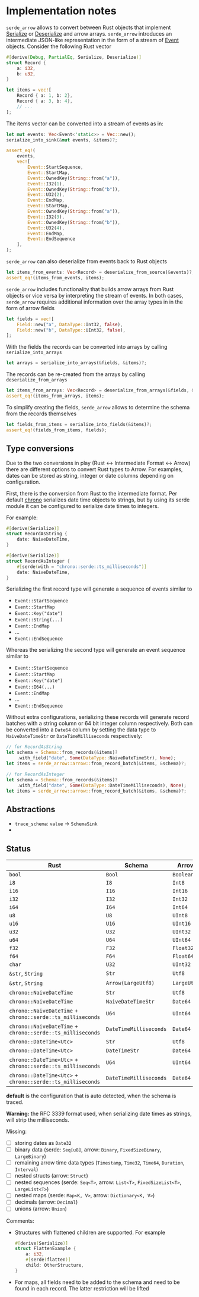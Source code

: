 # Implementation notes

`serde_arrow` allows to convert between Rust objects that implement
[Serialize][serde::Serialize] or [Deserialize][serde::Deserialize] and arrow
arrays. `serde_arrow` introduces an intermediate JSON-like representation in the
form of a stream of [Event][crate::base::Event] objects. Consider the following
Rust vector

```rust
#[derive(Debug, PartialEq, Serialize, Deserialize)]
struct Record {
    a: i32,
    b: u32,
}

let items = vec![
    Record { a: 1, b: 2},
    Record { a: 3, b: 4},
    // ...
];
```

The items vector can be converted into a stream of events as in:

```rust
let mut events: Vec<Event<'static>> = Vec::new();
serialize_into_sink(&mut events, &items)?;

assert_eq!(
    events,
    vec![
        Event::StartSequence,
        Event::StartMap,
        Event::OwnedKey(String::from("a")),
        Event::I32(1),
        Event::OwnedKey(String::from("b")),
        Event::U32(2),
        Event::EndMap,
        Event::StartMap,
        Event::OwnedKey(String::from("a")),
        Event::I32(3),
        Event::OwnedKey(String::from("b")),
        Event::U32(4),
        Event::EndMap,
        Event::EndSequence
    ],
);
```

`serde_arrow` can also deserialize from events back to Rust objects

```rust
let items_from_events: Vec<Record> = deserialize_from_source(&events)?;
assert_eq!(items_from_events, items);
```

`serde_arrow` includes functionality that builds arrow arrays from Rust objects
or vice versa by interpreting the stream of events. In both cases, `serde_arrow`
requires additional information over the array types in in the form of arrow
fields

```rust
let fields = vec![
    Field::new("a", DataType::Int32, false),
    Field::new("b", DataType::UInt32, false),
];
```

With the fields the records can be converted into arrays by calling
`serialize_into_arrays`

```rust
let arrays = serialize_into_arrays(&fields, &items)?;
```

The records can be re-created from the arrays by calling
`deserialize_from_arrays`

```rust
let items_from_arrays: Vec<Record> = deserialize_from_arrays(&fields, &arrays)?;
assert_eq!(items_from_arrays, items);
```

To simplify creating the fields, `serde_arrow` allows to determine the schema
from the records themselves

```rust
let fields_from_items = serialize_into_fields(&items)?;
assert_eq!(fields_from_items, fields);
```

## Type conversions

Due to the two conversions in play (Rust <-> Intermediate Format <-> Arrow)
there are different options to convert Rust types to Arrow. For examples, dates
can be stored as string, integer or date columns depending on configuration.

First, there is the conversion from Rust to the intermediate format. Per default
[chrono](https://docs.rs/chrono/latest/chrono/) serializes date time objects to
strings, but by using its serde module it can be configured to serialize date
times to integers.

For example:

```rust
#[derive(Serialize)]
struct RecordAsString {
    date: NaiveDateTime,
}

#[derive(Serialize)]
struct RecordAsInteger {
    #[serde(with = "chrono::serde::ts_milliseconds")]
    date: NaiveDateTime,
}
```

Serializing the first record type will generate a sequence of events similar to

- `Event::StartSequence`
- `Event::StartMap`
- `Event::Key("date")`
- `Event::String(...)`
- `Event::EndMap`
- ...
- `Event::EndSequence`

Whereas the serializing the second type will generate an event sequence similar to

- `Event::StartSequence`
- `Event::StartMap`
- `Event::Key("date")`
- `Event::I64(...)`
- `Event::EndMap`
- ...
- `Event::EndSequence`

Without extra configurations, serializing these records will generate record
batches with a string column or 64 bit integer column respectively. Both can be
converted into a `Date64` column by setting the data type to `NaiveDateTimeStr`
or `DateTimeMilliseconds` respectively:

```rust
// for RecordAsString
let schema = Schema::from_records(&items)?
    .with_field("date", Some(DataType::NaiveDateTimeStr), None);
let items = serde_arrow::arrow::from_record_batch(&items, &schema)?;

// for RecordAsInteger
let schema = Schema::from_records(&items)?
    .with_field("date", Some(DataType::DateTimeMilliseconds), None);
let items = serde_arrow::arrow::from_record_batch(&items, &schema)?;
```

## Abstractions

- `trace_schema`: `value` -> `SchemaSink`
-

## Status

| Rust             | Schema    | Arrow      | Comment |
|------------------|-----------|------------|---------|
| `bool`           | `Bool`    | `Boolean`  | |
| `i8`             | `I8`      | `Int8`     | |
| `i16`            | `I16`     | `Int16`    | |
| `i32`            | `I32`     | `Int32`    | |
| `i64`            | `I64`     | `Int64`    | |
| `u8`             | `U8`      | `UInt8`    | |
| `u16`            | `U16`     | `UInt16`   | |
| `u32`            | `U32`     | `UInt32`   | |
| `u64`            | `U64`     | `UInt64`   | |
| `f32`            | `F32`     | `Float32`  | |
| `f64`            | `F64`     | `Float64`  | |
| `char`           | `U32`     | `UInt32`   | |
| `&str`, `String` | `Str`     | `Utf8`     | **default** |
| `&str`, `String` | `Arrow(LargeUtf8)` | `LargeUtf8` | |
| `chrono::NaiveDateTime` | `Str` | `Utf8` | **default** |
| `chrono::NaiveDateTime` | `NaiveDateTimeStr` | `Date64` | |
| `chrono::NaiveDateTime` + `chrono::serde::ts_milliseconds` | `U64` | `UInt64` | **default** |
| `chrono::NaiveDateTime` + `chrono::serde::ts_milliseconds` | `DateTimeMilliseconds` | `Date64` | |
| `chrono::DateTime<Utc>` | `Str` | `Utf8` | **default** |
| `chrono::DateTime<Utc>` | `DateTimeStr` | `Date64` | |
| `chrono::DateTime<Utc>` + `chrono::serde::ts_milliseconds` | `U64` | `UInt64` | **default** |
| `chrono::DateTime<Utc>` + `chrono::serde::ts_milliseconds` | `DateTimeMilliseconds` | `Date64` | |

**default** is the configuration that is auto detected, when the schema is
traced.

**Warning:** the RFC 3339 format used, when serializing date times as strings,
will strip the milliseconds.

Missing:

- [ ] storing dates as `Date32`
- [ ] binary data (serde: `Seq[u8]`, arrow: `Binary`, `FixedSizeBinary`,
  `LargeBinary`)
- [ ] remaining arrow time data types (`Timestamp`, `Time32`, `Time64`,
  `Duration`, `Interval`)
- [ ] nested structs (arrow: `Struct`)
- [ ] nested sequences (serde: `Seq<T>`, arrow: `List<T>`, `FixedSizeList<T>`,
  `LargeList<T>`)
- [ ] nested maps (serde: `Map<K, V>`, arrow: `Dictionary<K, V>`)
- [ ] decimals (arrow: `Decimal`)
- [ ] unions (arrow: `Union`)

Comments:

- Structures with flattened children are supported. For example
    ```rust
    #[derive(Serialize)]
    struct FlattenExample {
        a: i32,
        #[serde(flatten)]
        child: OtherStructure,
    }
    ```
- For maps, all fields need to be added to the schema and need to be found in
  each record. The latter restriction will be lifted

[crate::base::Event]: https://docs.rs/serde_arrow/latest/serde_arrow/event/enum.Event.html
[crate::to_record_batch]: https://docs.rs/serde_arrow/latest/serde_arrow/fn.to_record_batch.html
[crate::trace_schema]: https://docs.rs/serde_arrow/latest/serde_arrow/fn.trace_schema.html
[serde::Serialize]: https://docs.serde.rs/serde/trait.Serialize.html
[serde::Deserialize]: https://docs.serde.rs/serde/trait.Deserialize.html
[crate::Schema::from_records]: https://docs.rs/serde_arrow/latest/serde_arrow/struct.Schema.html#method.from_records
[chrono]: https://docs.rs/chrono/latest/chrono/

[crate::base::EventSource]: https://docs.rs/serde_arrow
[crate::base::EventSink]: https://docs.rs/serde_arrow